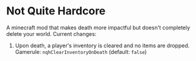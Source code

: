 # Not Quite Hardcore

A minecraft mod that makes death more impactful but doesn't completely delete your world. Current changes:

1. Upon death, a player's inventory is cleared and no items are dropped. Gamerule: `nqhClearInventoryOnDeath` (default: `false`)

